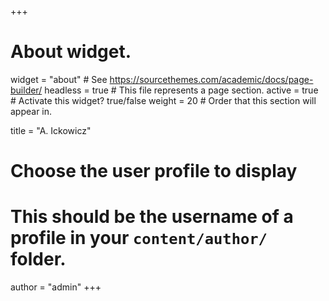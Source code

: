 +++
# About widget.
widget = "about"  # See https://sourcethemes.com/academic/docs/page-builder/
headless = true  # This file represents a page section.
active = true  # Activate this widget? true/false
weight = 20  # Order that this section will appear in.

title = "A. Ickowicz"

# Choose the user profile to display
# This should be the username of a profile in your `content/author/` folder.
author = "admin"
+++
